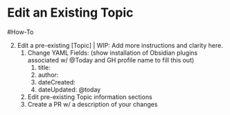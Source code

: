 # Edit an Existing Topic
#How-To

2. Edit a pre-existing [Topic] | WIP: Add more instructions and clarity here.
	1. Change YAML Fields: (show installation of Obsidian plugins associated w/ @Today and GH profile name to fill this out)
		1. title:
		2. author: 
		3. dateCreated:
		4. dateUpdated: @today
	2. Edit pre-existing Topic information sections
	3. Create a PR w/ a description of your changes